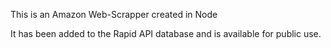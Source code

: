 This is an Amazon Web-Scrapper created in Node


It has been added to the Rapid API database and is available for public use.